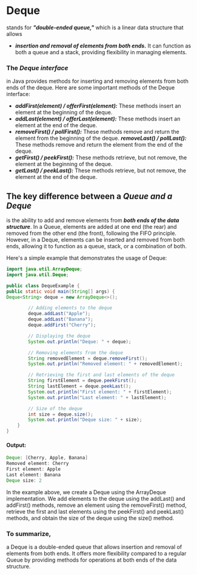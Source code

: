 # Deque
stands for ***"double-ended queue,"*** which is a linear data structure that allows 
* ***insertion and removal of elements from both ends.***
It can function as both a queue and a stack, providing flexibility in managing elements.

### The *Deque interface* 
in Java provides methods for inserting and removing elements from both ends of the deque.
Here are some important methods of the Deque interface:
* ***addFirst(element) / offerFirst(element):*** These methods insert an element at the beginning of the deque.
* ***addLast(element) / offerLast(element):*** These methods insert an element at the end of the deque.
* ***removeFirst() / pollFirst():*** These methods remove and return the element from the beginning of the deque.
***removeLast() / pollLast():*** These methods remove and return the element from the end of the deque.
* ***getFirst() / peekFirst():*** These methods retrieve, but not remove, the element at the beginning of the deque.
* ***getLast() / peekLast():*** These methods retrieve, but not remove, the element at the end of the deque.

## The key difference between a *Queue and a Deque*
is the ability to add and remove elements from ***both ends of the data structure***.
In a Queue, elements are added at one end (the rear) and removed from the other end (the front),
following the FIFO principle. However, in a Deque, elements can be inserted and removed from both ends,
allowing it to function as a queue, stack, or a combination of both.

Here's a simple example that demonstrates the usage of Deque:
```java
import java.util.ArrayDeque;
import java.util.Deque;

public class DequeExample {
public static void main(String[] args) {
Deque<String> deque = new ArrayDeque<>();

        // Adding elements to the deque
        deque.addLast("Apple");
        deque.addLast("Banana");
        deque.addFirst("Cherry");

        // Displaying the deque
        System.out.println("Deque: " + deque);

        // Removing elements from the deque
        String removedElement = deque.removeFirst();
        System.out.println("Removed element: " + removedElement);

        // Retrieving the first and last elements of the deque
        String firstElement = deque.peekFirst();
        String lastElement = deque.peekLast();
        System.out.println("First element: " + firstElement);
        System.out.println("Last element: " + lastElement);

        // Size of the deque
        int size = deque.size();
        System.out.println("Deque size: " + size);
    }
}
```
#### Output:

```java
Deque: [Cherry, Apple, Banana]
Removed element: Cherry
First element: Apple
Last element: Banana
Deque size: 2
```
In the example above, we create a Deque using the ArrayDeque implementation. 
We add elements to the deque using the addLast() and addFirst() methods,
remove an element using the removeFirst() method, retrieve the first and last elements using the 
peekFirst() and peekLast() methods, and obtain the size of the deque using the size() method.

### To summarize,
a Deque is a double-ended queue that allows insertion and removal of elements from both 
ends. It offers more flexibility compared to a regular Queue by providing methods for operations at both
ends of the data structure.